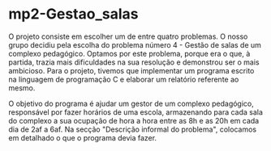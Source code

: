 # mp2-Gestao_salas

O projeto consiste em escolher um de entre quatro problemas. O nosso grupo decidiu pela escolha do problema número 4 - Gestão de salas de um complexo pedagógico. Optamos por este problema, porque era o que, à partida, trazia mais dificuldades na sua resolução e demonstrou ser o mais ambicioso. Para o projeto, tivemos que implementar um programa escrito na linguagem de programação C e elaborar um relatório referente ao mesmo.
	
O objetivo do programa é ajudar um gestor de um complexo pedagógico, responsável por fazer horários de uma escola, armazenando para cada sala do complexo a sua ocupação de hora a hora entre as 8h e as 20h em cada dia de 2af a 6af. Na secção "Descrição informal do problema", colocamos em detalhado o que o programa devia fazer.	
